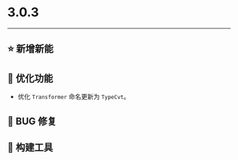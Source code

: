 # 3.0.3

---------------------

## ⭐ 新增新能

## 👻 优化功能

- 优化 `Transformer` 命名更新为 `TypeCvt`。

## 🐞 BUG 修复

## 🔨 构建工具